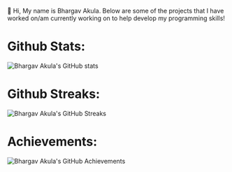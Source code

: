 👋 Hi, My name is Bhargav Akula. Below are some of the projects that I have worked on/am currently working on to help develop my programming skills!

# Github Stats:
 ![Bhargav Akula's GitHub stats](https://github-readme-stats.vercel.app/api?username=bhargavakula01&show_icons=true&theme=radical)

# Github Streaks:
 ![Bhargav Akula's GitHub Streaks](https://github-readme-streak-stats.herokuapp.com/?user=bhargavakula01&theme=black-ice&hide_border=true&stroke=0000&background=0D1117&ring=e05397&fire=e05397&currStreakLabel=e05397)

# Achievements:
 ![Bhargav Akula's GitHub Achievements](https://github-profile-trophy.vercel.app/?username=bhargavakula01&margin-w=5&theme=radical)
